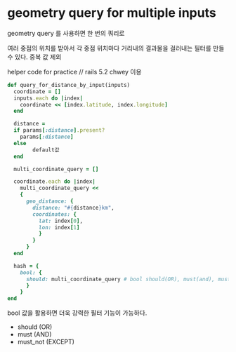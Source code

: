 # geometry query for multiple inputs

geometry query 를 사용하면 한 번의 쿼리로

여러 중점의 위치를 받아서 각 중점 위치마다 거리내의 결과물을 걸러내는 필터를 만들 수 있다. 중복 값 제외



helper code for practice // rails 5.2 chwey 이용

```ruby
def query_for_distance_by_input(inputs)
  coordinate = []
  inputs.each do |index|
    coordinate << [index.latitude, index.longitude]
  end

  distance = 
  if params[:distance].present?
    params[:distance]
  else
		default값
  end

  multi_coordinate_query = []

  coordinate.each do |index|
    multi_coordinate_query << 
    {
      geo_distance: { 
        distance: "#{distance}km", 
        coordinates: {
          lat: index[0], 
          lon: index[1]
          }
        }
      }
  end

  hash = {
    bool: { 
      should: multi_coordinate_query # bool should(OR), must(and), must_not(except)
      }
    }
end
```

bool 값을 활용하면 더욱 강력한 필터 기능이 가능하다.

* should (OR)
* must (AND)
* must_not (EXCEPT)